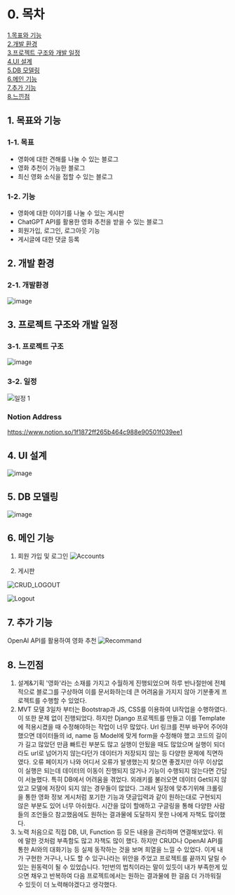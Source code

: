 # 0. 목차
[1.목표와 기능](#1-목표와-기능)<br>
[2.개발 환경 ](#2-개발-환경)<br>
[3.프로젝트 구조와 개발 일정](#3-프로젝트-구조와-개발-일정)<br>
[4.UI 설계](#4-UI-설계)<br>
[5.DB 모델링](#5-DB-모델링)<br>
[6.메인 기능](#6-메인-기능)<br>
[7.추가 기능](#7-추가-기능)<br>
[8.느낀점](#8-느낀점)<br>

## 1. 목표와 기능
### 1-1. 목표
- 영화에 대한 견해를 나눌 수 있는 블로그
- 영화 추천이 가능한 블로그
- 최신 영화 소식을 접할 수 있는 블로그
### 1-2. 기능
- 영화에 대한 이야기를 나눌 수 있는 게시판
- ChatGPT API를 활용한 영화 추천을 받을 수 있는 블로그
- 회원가입, 로그인, 로그아웃 기능
- 게시글에 대한 댓글 등록

## 2. 개발 환경 
### 2-1. 개발환경

![image](https://github.com/jkhwang150/ormi_miniproject_blog/assets/75780140/5e05abc7-cca2-4a01-a963-538f37d87e4c)

 
## 3. 프로젝트 구조와 개발 일정
### 3-1. 프로젝트 구조

![image](https://github.com/jkhwang150/ormi_miniproject_blog/assets/75780140/5c840e67-14cd-49e2-84e8-99f3c481408e)

### 3-2. 일정
![일정 1](https://github.com/jkhwang150/ormi_miniproject_blog/assets/75780140/34bcf810-4928-4f48-85b0-1c320b12b041)
### Notion Address
https://www.notion.so/1f1872ff265b464c988e90501f039ee1 

## 4. UI 설계
![image](https://github.com/jkhwang150/ormi_miniproject_blog/assets/75780140/80fc0a81-d200-415a-a9f0-8a016507a50f)


## 5. DB 모델링
![image](https://github.com/jkhwang150/ormi_miniproject_blog/assets/75780140/4ab75449-2030-4a7c-b71a-0f4c3294b2d5)

## 6. 메인 기능
1. 회원 가입 및 로그인
![Accounts](https://github.com/jkhwang150/ormi_miniproject_blog/assets/75780140/9f6d6ee6-3ba3-40ce-b0a1-0ae361620f4f)

2. 게시판

![CRUD_LOGOUT](https://github.com/jkhwang150/ormi_miniproject_blog/assets/75780140/18eec2fc-b607-43e2-8993-d36c4bc06ec0)

![Logout](https://github.com/jkhwang150/ormi_miniproject_blog/assets/75780140/cd14f4d4-4b52-4bdd-9394-3ade8ac3965d)



## 7. 추가 기능
OpenAI API를 활용하여 영화 추천
![Recommand](https://github.com/jkhwang150/ormi_miniproject_blog/assets/75780140/d0f17868-ced2-49b4-a732-a19575e2772a)


## 8. 느낀점
1. 설계&기획
'영화'라는 소재를 가지고 수월하게 진행되었으며 하루 반나절만에 전체적으로 블로그를 구상하여 이를 문서화하는데 큰 어려움을 가지지 않아 기분좋게 프로젝트를 수행할 수 있었다.
2. MVT 모델
 3일차 부터는 Bootstrap과 JS, CSS를 이용하여 UI작업을 수행하였다. 이 또한 문제 없이 진행되었다. 하지만 Django 프로젝트를 만들고 이를 Template에 적용시켰을 때 수정해야하는 작업이 너무 많았다. Url 링크를 전부 바꾸어 주어야 했으면 데이터들의 id, name 등 Model에 맞게 form을 수정해야 했고 코드의 길이가 길고 많았던 만큼 빠트린 부분도 많고 실행이 안됬을 때도 많았으며 실행이 되더라도 url로 넘어가지 않는다던가 데이터가 저장되지 않는 등 다양한 문제에 직면하였다. 오류 페이지가 나와 어디서 오류가 발생했는지 찾으면 좋겠지만 아무 이상없이 실행은 되는데 데이터의 이동이 진행되지 않거나 기능이 수행되지 않는다면 간담이 서늘했다. 특히 DB에서 어려움을 겪었다. 외래키를 불러오면 데이터 Get되지 않았고 모델에 저장이 되지 않는 경우들이 많았다. 그래서 일정에 맞추기위해 크롤링을 통한 영화 정보 게시처럼 포기한 기능과 댓글입력과 같이 원하는대로 구현되지 않은 부분도 있어 너무 아쉬웠다. 시간을 많이 할애하고 구글링을 통해 다양한 사람들의 조언들으 참고했음에도 원하는 결과물에 도달하지 못한 나에게 자책도 많이했다.
3. 노력
 처음으로 직접 DB, UI, Function 등 모든 내용을 관리하며 연결해보았다. 위에 말한 것처럼 부족함도 많고 자책도 많이 했다. 하지만 CRUD나 OpenAI API를 통한 AI와의 대화기능 등 실제 동작하는 것을 보며 희열을 느낄 수 있었다. 이게 내가 구현한 거구나, 나도 할 수 있구나라는 위안을 주었고 프로젝트를 끝까지 달릴 수 있는 원동력이 될 수 있었습니다. 1만번의 법칙이라는 말이 있듯이 내가 부족한게 있으면 채우고 반복하여 다음 프로젝트에서는 원하는 결과물에 한 걸음 더 가까워질 수 있듯이 더 노력해야겠다고 생각했다.
